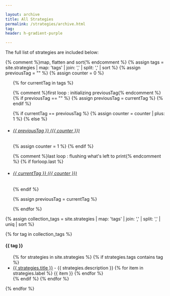 ```yaml
---

layout: archive
title: All Strategies
permalink: /strategies/archive.html
tag:
header: h-gradient-purple

---
```


The full list of strategies are included below:

{% comment %}map, flatten and sort{% endcomment %}
{% assign tags =  site.strategies | map: 'tags' | join: ','  | split: ',' | sort %}
{% assign previousTag = "" %}
{% assign counter = 0 %}

<div id="tag-list">

<!-- List of all tags -->

<ul class="tags">
{% for currentTag in tags %}

  {% comment %}first loop : initializing previousTag{% endcomment %}
  {% if previousTag == "" %}
    {% assign previousTag = currentTag %}
  {% endif %}

  {% if currentTag == previousTag %}
    {% assign counter = counter | plus: 1 %}
  {% else %}
    <li><h6><a href="#{{ previousTag | slugify: 'pretty' }}" class="tag">{{ previousTag }}  <span>({{ counter }})</span></a></h6></li>
    {% assign counter = 1 %}
  {% endif %}

  {% comment %}last loop : flushing what's left to print{% endcomment %}
  {% if forloop.last %}
    <li><h6><a href="#{{ currentTag | slugify: 'pretty'}}" class="tag"><span>{{ currentTag }} ({{ counter }})</span></a></h6></li>
  {% endif %}

  {% assign previousTag = currentTag %}

{% endfor %}
</ul>

</div>

<!-- Posts by Tag -->


{% assign collection_tags =  site.strategies | map: 'tags' | join: ','  | split: ',' | uniq | sort %}

{% for tag in collection_tags %}
  <h4 id="{{ tag | slugify: 'pretty' }}">{{ tag }}</h4>
  <ul>
  {% for strategies in site.strategies %}
    {% if strategies.tags contains tag %}
    <li><a href="{{ site.baseurl }}{{ strategies.url }}">{{ strategies.title }}</a> <span class="sml-text">- {{ strategies.description }} {% for item in strategies.label %} <span class="label {{ item }}">{{ item }}</span> {% endfor %}</span></li>
    {% endif %}
  {% endfor %}
  </ul>
{% endfor %}
